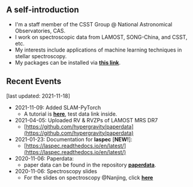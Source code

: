 ## A self-introduction
- I'm a staff member of the CSST Group @ National Astronomical Observatories, CAS.
- I work on spectroscopic data from LAMOST, SONG-China, and CSST, etc.
- My interests include applications of machine learning techniques in stellar spectroscopy.
- My packages can be installed via [**this link**](https://github.com/hypergravity/hypergravity/blob/master/my_packages.md).
    
## Recent Events
[last updated: 2021-11-18]
- 2021-11-09: Added SLAM-PyTorch
  - A tutorial is [**here**](https://nbviewer.org/github/hypergravity/laspec/blob/master/tutorial/20211109_tutorial_slam_pytorch.ipynb), test data link inside.
- 2021-04-05: Uploaded RV & RVZPs of LAMOST MRS DR7
  - [https://github.com/hypergravity/paperdata](https://github.com/hypergravity/paperdata)
- 2021-01-23: Documentation for **laspec** [**NEW!**]:
  - [https://laspec.readthedocs.io/en/latest/](https://laspec.readthedocs.io/en/latest/)
- 2020-11-06: Paperdata:
  - paper data can be found in the repository [**paperdata**](https://github.com/hypergravity/paperdata).
- 2020-11-06: Spectroscopy slides
  - For the slides on spectroscopy @Nanjing, click [**here**](https://github.com/hypergravity/spectroscopy)
